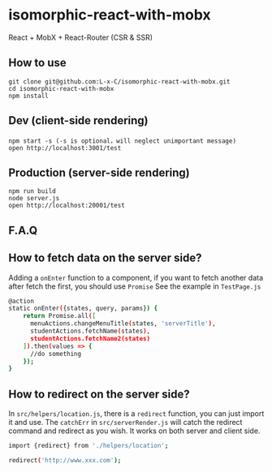 # isomorphic-react-with-mobx
React + MobX + React-Router (CSR & SSR)

## How to use

```
git clone git@github.com:L-x-C/isomorphic-react-with-mobx.git
cd isomorphic-react-with-mobx
npm install
```

## Dev (client-side rendering)

```
npm start -s (-s is optional，will neglect unimportant message)
open http://localhost:3001/test
```

## Production (server-side rendering)

```
npm run build
node server.js
open http://localhost:20001/test
```


## F.A.Q
## How to fetch data on the server side?

Adding a `onEnter` function to a component, if you want to fetch another data after fetch the first, you should use `Promise`
See the example in `TestPage.js`

```sh
@action
static onEnter({states, query, params}) {
    return Promise.all([
      menuActions.changeMenuTitle(states, 'serverTitle'),
      studentActions.fetchName(states),
      studentActions.fetchName2(states)
    ]).then(values => {
      //do something
    });
}
```

## How to redirect on the server side?

In `src/helpers/location.js`, there is a `redirect` function, you can just import it and use.
The `catchErr` in `src/serverRender.js` will catch the redirect command and redirect as you wish.
It works on both server and client side.

```sh
import {redirect} from './helpers/location';

redirect('http://www.xxx.com');
```